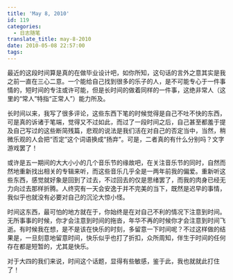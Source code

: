 ```yaml
---
title: 'May 8, 2010'
id: 119
categories:
  - 日志随笔
translate_title: may-8-2010
date: 2010-05-08 22:57:00
tags:
---
```


最近的这段时间算是真的在做毕业设计吧，如你所知，这句话的言外之意其实是我之前一直在三心二意。一个能给自己找到很多的乐子的人，是不可能专心于一件事情的，短时间的专注或许可能，但是长时间的做着同样的一件事，这绝非常人（这里的“常人”特指“正常人”）能力所及。

长时间以来，我写了很多评论，这些东西下笔的时候觉得是自己不吐不快的东西，可是真的诉诸于笔端，觉得又不过如此，而过了一段时间之后，自己甚至都羞于提及自己写过的这些断简残篇，悲观的说法是我们活在对自己的否定当中，当然，稍微乐观的人会把“否定”这个词语换成“扬弃”。可是，二者真的有什么分别吗？文字游戏罢了！

或许是五一期间的大大小小的几个音乐节的缘故吧，在关注音乐节的同时，自然而然地重新找出相关的专辑来听，而这些音乐几乎全是一两年前我的偏爱。重新听这些东西，感觉就好象是回到了过去，不过回去的仅是思绪罢了，而我的肉身已经无力向过去那样折腾。人终究有一天会安逸于并不完美的当下，既然是迟早的事情，我似乎也就没有必要对自己的沉沦大惊小怪。

时间这东西，最可怕的地方就在于，你始终是在对自己不利的情况下注意到时间。无所事事的时候，你才会注意到时间的拖沓，年华不再的时候你才会注意到时间飞逝。有时候我在想，是不是该在快乐的时刻，多留意一下时间呢？不过这样做的结果是，一旦刻意地留意时间，快乐似乎也打了折扣，众所周知，伴生于时间的任何存在都是短暂的，尤其是快乐。

对于大四的我们来说，时间这个话题，显得有些敏感，鉴于此，我也就就此打住了！